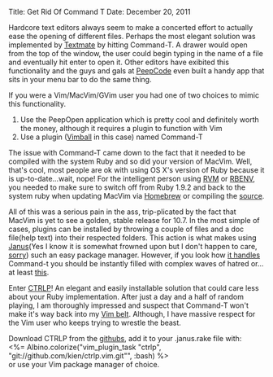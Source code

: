 Title: Get Rid Of Command T
Date: December 20, 2011

Hardcore text editors always seem to make a concerted effort to actually ease the opening of different files. Perhaps the most elegant solution was implemented by [Textmate](http://macromates.com/) by hitting Command-T. A drawer would open from the top of the window, the user could begin typing in the name of a file and eventually hit enter to open it. Other editors have exibited this functionality and the guys and gals at [PeepCode](http://peepcode.com/products/peepopen) even built a handy app that sits in your menu bar to do the same thing.

If you were a Vim/MacVim/GVim user you had one of two choices to mimic this functionality.

1. Use the PeepOpen application which is pretty cool and definitely worth the money, although it requires a plugin to function with Vim
2. Use a plugin ([Vimball](http://www.vim.org/scripts/script.php?script_id=1502) in this case) named Command-T

The issue with Command-T came down to the fact that it needed to be compiled with the system Ruby and so did your version of MacVim. Well, that's cool, most people are ok with using OS X's version of Ruby because it is up-to-date…wait, nope! For the intelligent person using [RVM](https://rvm.beginrescueend.com/) or [RBENV](https://github.com/sstephenson/rbenv), you needed to make sure to switch off from Ruby 1.9.2 and back to the system ruby when updating MacVim via [Homebrew](http://mxcl.github.com/homebrew/) or compiling the [source](https://github.com/b4winckler/macvim).

All of this was a serious pain in the ass, trip-plicated by the fact that MacVim is yet to see a golden, stable release for 10.7. In the most simple of cases, plugins can be installed by throwing a couple of files and a doc file(help text) into their respected folders. This action is what makes using [Janus](https://github.com/carlhuda/janus)(Yes I know it is somewhat frowned upon but I don't happen to care, [sorry](http://1.bp.blogspot.com/_wb8bAl1P-N0/R_5tFHW0prI/AAAAAAAAB-4/YWb6ZKvtFTY/s1600/haters-1.jpg)) such an easy package manager. However, if you look how [it handles](https://github.com/carlhuda/janus/blob/master/Rakefile) Command-t you should be instantly filled with complex waves of hatred or…at least [this](http://youtu.be/-JFfN5pKzFU).

Enter [CTRLP](https://github.com/kien/ctrlp.vim)! An elegant and easily installable solution that could care less about your Ruby implementation. After just a day and a half of random playing, I am thoroughly impressed and suspect that Command-T won't make it's way back into my [Vim belt](http://www.the-joke-box.com/pictures/tomahawk-utility-belt.jpg). Although, I have massive respect for the Vim user who keeps trying to wrestle the beast.

Download CTRLP from the [githubs](https://github.com/kien/ctrlp.vim), add it to your .janus.rake file with:  
<%= Albino.colorize("vim_plugin_task \"ctrlp\", \"git://github.com/kien/ctrlp.vim.git\"", :bash) %>  
or use your Vim package manager of choice.
